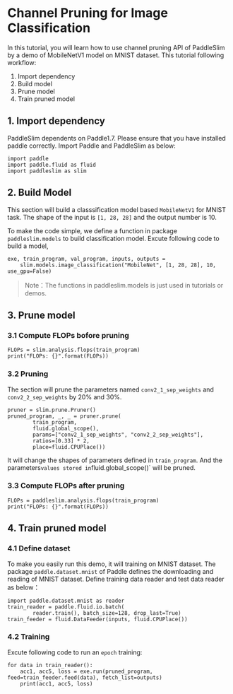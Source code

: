 # Channel Pruning for Image Classification

In this tutorial, you will learn how to use channel pruning API of PaddleSlim
by a demo of MobileNetV1 model on MNIST dataset. This tutorial following workflow:

1. Import dependency
2. Build model
3. Prune model
4. Train pruned model

## 1. Import dependency

PaddleSlim dependents on Paddle1.7. Please ensure that you have installed paddle correctly. Import Paddle and PaddleSlim as below:

```
import paddle
import paddle.fluid as fluid
import paddleslim as slim
```

## 2. Build Model

This section will build a classsification model based `MobileNetV1` for MNIST task. The shape of the input is `[1, 28, 28]` and the output number is 10.

To make the code simple, we define a function in package `paddleslim.models` to build classification model.
Excute following code to build a model,

```
exe, train_program, val_program, inputs, outputs =
    slim.models.image_classification("MobileNet", [1, 28, 28], 10, use_gpu=False)
```

>Note：The functions in paddleslim.models is just used in tutorials or demos.

## 3. Prune model

### 3.1 Compute FLOPs bofore pruning

```
FLOPs = slim.analysis.flops(train_program)
print("FLOPs: {}".format(FLOPs))
```

### 3.2 Pruning

The section will prune the parameters named `conv2_1_sep_weights` and `conv2_2_sep_weights` by 20% and 30%.

```
pruner = slim.prune.Pruner()
pruned_program, _, _ = pruner.prune(
        train_program,
        fluid.global_scope(),
        params=["conv2_1_sep_weights", "conv2_2_sep_weights"],
        ratios=[0.33] * 2,
        place=fluid.CPUPlace())
```

It will change the shapes of parameters defined in `train_program`. And the parameters` values stored in `fluid.global_scope()` will be pruned.


### 3.3 Compute FLOPs after pruning

```
FLOPs = paddleslim.analysis.flops(train_program)
print("FLOPs: {}".format(FLOPs))
```

## 4. Train pruned model

### 4.1 Define dataset

To make you easily run this demo, it will training on MNIST dataset. The package `paddle.dataset.mnist` of Paddle defines the downloading and reading of MNIST dataset.
Define training data reader and test data reader as below：

```
import paddle.dataset.mnist as reader
train_reader = paddle.fluid.io.batch(
        reader.train(), batch_size=128, drop_last=True)
train_feeder = fluid.DataFeeder(inputs, fluid.CPUPlace())
```

### 4.2 Training

Excute following code to run an `epoch` training:

```
for data in train_reader():
    acc1, acc5, loss = exe.run(pruned_program, feed=train_feeder.feed(data), fetch_list=outputs)
    print(acc1, acc5, loss)
```

